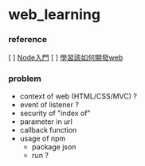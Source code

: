 # web_learning
### reference
[ ] [Node入門](https://www.nodebeginner.org/index-zh-tw.html)
[ ] [學習該如何開發web](https://developer.mozilla.org/zh-TW/docs/Learn)
### problem
* context of web (HTML/CSS/MVC) ?
* event of listener ?
* security of "index of"
* parameter in url
* callback function 
* usage of npm
    - package json
    - run ?